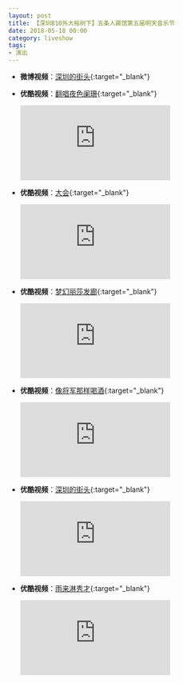 ```yaml
---
layout: post
title: 【深圳B10外大榕树下】五条人踢馆第五届明天音乐节
date: 2018-05-18 00:00
category: liveshow
tags:
- 演出
---
```


* **微博视频**：[深圳的街头](https://m.weibo.cn/status/4538942667365498?){:target="_blank"}

* **优酷视频**：[翻唱夜色阑珊](https://v.youku.com/v_show/id_XMzYxMzYzMDE3Ng==.html?spm=a2hcb.collection.page.7&file=id_XMzYxMzYzMDE3Ng%3D%3D.html&s=XMzYxMzYzMDE3Ng%3D%3D&s=XMzYxMzYzMDE3Ng==){:target="_blank"}

  <div class="iframe-container"><iframe class="responsive-iframe" src="https://player.youku.com/embed/XMzYxMzYzMDE3Ng==" frameborder="no" allowfullscreen="true"></iframe></div>

* **优酷视频**：[大会](https://v.youku.com/v_show/id_XMzYxNDQ3MDcxNg==.html?spm=a2hcb.collection.page.9&file=id_XMzYxNDQ3MDcxNg%3D%3D.html&s=XMzYxNDQ3MDcxNg%3D%3D&s=XMzYxNDQ3MDcxNg==){:target="_blank"}

  <div class="iframe-container"><iframe class="responsive-iframe" src="https://player.youku.com/embed/XMzYxNDQ3MDcxNg==" frameborder="no" allowfullscreen="true"></iframe></div>

* **优酷视频**：[梦幻丽莎发廊](https://v.youku.com/v_show/id_XMzYxMzYyNzExNg==.html?spm=a2hcb.collection.page.11&file=id_XMzYxMzYyNzExNg%3D%3D.html&s=XMzYxMzYyNzExNg%3D%3D&s=XMzYxMzYyNzExNg==){:target="_blank"}

  <div class="iframe-container"><iframe class="responsive-iframe" src="https://player.youku.com/embed/XMzYxMzYyNzExNg==" frameborder="no" allowfullscreen="true"></iframe></div>

* **优酷视频**：[像将军那样喝酒](https://v.youku.com/v_show/id_XMzYxMzk1NzA0NA==.html?spm=a2hcb.collection.page.13&file=id_XMzYxMzk1NzA0NA%3D%3D.html&s=XMzYxMzk1NzA0NA%3D%3D&s=XMzYxMzk1NzA0NA==){:target="_blank"}

  <div class="iframe-container"><iframe class="responsive-iframe" src="https://player.youku.com/embed/XMzYxMzk1NzA0NA==" frameborder="no" allowfullscreen="true"></iframe></div>

* **优酷视频**：[深圳的街头](https://v.youku.com/v_show/id_XMzYxMzYyMzg3Ng==.html?spm=a2hcb.collection.page.15&file=id_XMzYxMzYyMzg3Ng%3D%3D.html&s=XMzYxMzYyMzg3Ng%3D%3D&s=XMzYxMzYyMzg3Ng==){:target="_blank"}

  <div class="iframe-container"><iframe class="responsive-iframe" src="https://player.youku.com/embed/XMzYxMzYyMzg3Ng==" frameborder="no" allowfullscreen="true"></iframe></div>

* **优酷视频**：[雨来淋秀才](https://v.youku.com/v_show/id_XMzYxMzYyMDM3Ng==.html?spm=a2hcb.collection.page.17&file=id_XMzYxMzYyMDM3Ng%3D%3D.html&s=XMzYxMzYyMDM3Ng%3D%3D&s=XMzYxMzYyMDM3Ng==){:target="_blank"}

  <div class="iframe-container"><iframe class="responsive-iframe" src="https://player.youku.com/embed/XMzYxMzYyMDM3Ng==" frameborder="no" allowfullscreen="true"></iframe></div>
